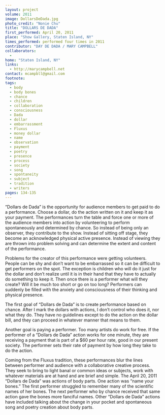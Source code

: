 ```yaml
---
layout: project
volume: 2011
image: DollarsDeDada.jpg
photo_credit: "Nonie Chu"
title: "DOLLARS DE DADA"
first_performed: April 20, 2011
place: "Show Gallery, Staten Island, NY"
times_performed: performed four times in 2011
contributor: "DAY DE DADA / MARY CAMPBELL"
collaborators: 
  - 
home: "Staten Island, NY"
links: 
  - http://marycampbell.net
contact: mcampbll@gmail.com
footnote: 
tags: 
  - body
  - body bones
  - chance
  - children
  - collaboration
  - consciousness
  - Dada
  - dollar
  - embarrassment
  - Fluxus
  - money dollar
  - name
  - observation
  - payment
  - poetry
  - presence
  - process
  - society
  - song
  - spontaneity
  - subject
  - tradition
  - writers
pages: 134-135
---
```


“Dollars de Dada” is the opportunity for audience members to get paid to do a performance. Choose a dollar, do the action written on it and keep it as your payment. The performances turn the table and force one or more of the audience members into action by volunteering to perform spontaneously and determined by chance. So instead of being only an observer, they contribute to the show. Instead of sitting off stage, they become an acknowledged physical active presence. Instead of viewing they are thrown into problem solving and can determine the extent and content of the performance. 

Problems for the creator of this performance were getting volunteers. People can be shy and don’t want to be embarrassed so it can be difficult to get performers on the spot. The exception is children who will do it just for the dollar and don’t realize until it is in their hand that they have to actually do something to keep it. Then once there is a performer what will they create? Will it be much too short or go on too long? Performers can suddenly be filled with the anxiety and consciousness of their thinking and physical presence.

The first goal of “Dollars de Dada” is to create performance based on chance. After I mark the dollars with actions, I don’t control who does it, nor what they do. They have no guidelines except to do the action on the dollar bill, and they can proceed in whatever manner that means to them. 

Another goal is paying a performer. Too many artists do work for free. If the performer of a “Dollars de Dada” action works for one minute, they are receiving a payment that is part of a $60 per hour rate, good in our present society. The performer sets their rate of payment by how long they take to do the action.

Coming from the Fluxus tradition, these performances blur the lines between performer and audience with a collaborative creative process. They seek to bring to light banal or common ideas or subjects, work with whatever materials are at hand and are brief and simple. The April 20, 2011 “Dollars de Dada” was actions of body parts. One action was “name your bones.” The first performer struggled to remember many of the scientific names of her bones. The next performer who by chance received that same action gave the bones more fanciful names. Other “Dollars de Dada” actions have included talking about the change in your pocket and spontaneous song and poetry creation about body parts.
